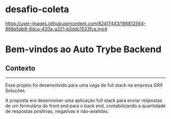 # desafio-coleta


https://user-images.githubusercontent.com/82417443/166812564-868e5db9-8dca-420a-a321-b2ddc1533fce.mp4

# Bem-vindos ao Auto Trybe Backend

## Contexto

---

Esse projeto foi desenvolvido para uma vaga de full stack na empresa GRX Soluções.

A proposta era desenvolver uma aplicação full stack para enviar respostas de um formulário do front end para o back end, contabilizando a quantidade de respostas positivas, negativas e não-avalidas.
